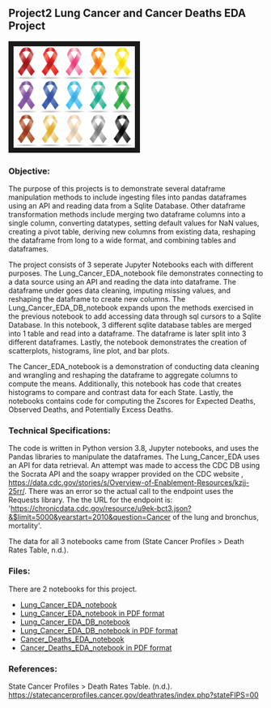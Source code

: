 
## Project2 Lung Cancer and Cancer Deaths EDA Project

<img src="./Cancer.jpeg" 
 width="240" height="200" border="10" />

### Objective:
																			
The purpose of this projects is to demonstrate several dataframe manipulation methods to include ingesting files into pandas dataframes using an API and reading data from a Sqlite Database. Other dataframe transformation methods include merging two dataframe columns into a single column, converting datatypes, setting default values for NaN values, creating a pivot table, deriving new columns from existing data, reshaping the dataframe from long to a wide format, and combining tables and dataframes.

The project consists of 3 seperate Jupyter Notebooks each with different purposes. The Lung_Cancer_EDA_notebook file demonstrates connecting to a data source using an API and reading the data into dataframe.  The dataframe under goes data cleaning, imputing missing values, and reshaping the dataframe to create new columns.  The Lung_Cancer_EDA_DB_notebook expands upon the methods exercised in the previous notebook to add accessing data through  sql cursors to a Sqlite Database.  In this notebook, 3 different sqlite database tables are merged into 1 table and read into a dataframe.  The dataframe is later split into 3 different dataframes.  Lastly, the notebook demonstrates the creation of scatterplots, histograms, line plot, and bar plots. 

The Cancer_EDA_notebook is a demonstration of conducting data cleaning and wrangling and reshaping the dataframe to aggregate columns to compute the means.  Additionally, this notebook has code that creates histograms to compare and contrast data for each State.  Lastly, the notebooks contains code for computing the Zscores for Expected Deaths, Observed Deaths, and Potentially Excess Deaths.

### Technical Specifications:

The code is written in Python version 3.8, Jupyter notebooks, and uses the Pandas libraries to manipulate the dataframes. The Lung_Cancer_EDA uses an API for data retrieval. An attempt was made to access the CDC DB using the Socrata API and the soapy wrapper provided on the CDC website , https://data.cdc.gov/stories/s/Overview-of-Enablement-Resources/kzjj-25rr/.  There was an error so the actual call to the endpoint uses the Requests library. The the URL for the endpoint is: 
'https://chronicdata.cdc.gov/resource/u9ek-bct3.json?&$limit=5000&yearstart=2010&question=Cancer of the lung and bronchus, mortality'.

The data for all 3 notebooks came from (State Cancer Profiles > Death Rates Table, n.d.). 

### Files:

There are 2 notebooks for this project. 

* [Lung_Cancer_EDA_notebook](./Lung_Cancer_EDA_notebook.ipynb) 
* [Lung_Cancer_EDA_notebook in PDF format](./Lung_Cancer_EDA_notebook.pdf)
* [Lung_Cancer_EDA_DB_notebook](./Lung_Cancer_EDA_DB_notebook.ipynb)
* [Lung_Cancer_EDA_DB_notebook in PDF format](./Lung_Cancer_EDA_DB_notebook.pdf)
* [Cancer_Deaths_EDA_notebook](./Cancer_Deaths_EDA_notebook.ipynb)
* [Cancer_Deaths_EDA_notebook in PDF format](./Cancer_Deaths_EDA_notebook.pdf)

### References:

State Cancer Profiles > Death Rates Table. (n.d.). https://statecancerprofiles.cancer.gov/deathrates/index.php?stateFIPS=00

